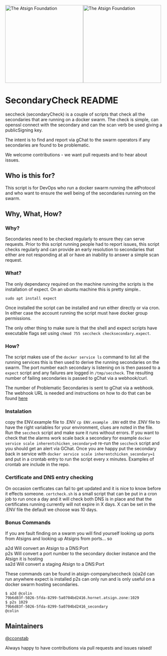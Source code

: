 <a href="https://atsign.com#gh-light-mode-only"><img width=250px src="https://atsign.com/wp-content/uploads/2022/05/atsign-logo-horizontal-color2022.svg#gh-light-mode-only" alt="The Atsign Foundation"></a><a href="https://atsign.com#gh-dark-mode-only"><img width=250px src="https://atsign.com/wp-content/uploads/2023/08/atsign-logo-horizontal-reverse2022-Color.svg#gh-dark-mode-only" alt="The Atsign Foundation"></a>

# SecondaryCheck README

seccheck (secondaryCheck) is a couple of scripts that check all the 
secondaries that are running on a docker swarm. The check is simple, can
openssl connect with the secondary and can the scan verb be used giving a
publicSigning key.

The intent is to find and report via gChat to the swarm operators if any
secondaries are found to be problematic.

We welcome contributions - we want pull requests and to hear about issues.

## Who is this for?

This script is for DevOps who run a docker swarm running the atProtocol and
who want to ensure the well being of the secondaries running on the swarm.

## Why, What, How?

### Why?

Secondaries need to be checked regularly to ensure they can serve requests.
Prior to this script running people had to report issues, this script checks
regularly and can provide an early resolution to secondaries that either are
not responding at all or have an inability to answer a simple scan request.

### What?

The only dependancy required on the machine running the scripts is the
installation of expect. On an ubuntu machine this is pretty simple..

```sudo apt install expect```

Once installed the script can be installed and run either directly or via
cron. In either case the account running the script must have docker group
permissions.

The only other thing to make sure is that the shell and expect scripts have
executable flags set using `chmod 755 seccheck checksecondary.expect`.

### How?

The script makes use of the `docker service ls` command to list all the
running services this is then used to derive the running secondaries on the
swarm. The port number each secondary is listening on is then passed to a
`expect` script and any failures are logged in `/tmp/seccheck`. The resulting
number of failing secondaries is passed to gChat via a webhook/curl.

The number of Problematic Secondaries is sent to gChat via a webhook. The
webhook URL is needed and instructions on how to do that can be found
[here](https://developers.google.com/chat/how-tos/webhooks)

### Instalation
copy the ENV.example file to .ENV `cp ENV.example .ENV` edit the .ENV file
to have the right variables for your environment, clues are noted in the file.
Run the `seccheck` script and make sure it runs without errors. If you want
to check that the alarms work scale back a secondary for example
`docker service scale inherentchicken_secondary=0` re-run the `seccheck`
script and you should get an alert via GChat. Once you are happy put the
secondary back in service with
`docker service scale inherentchicken_secondary=1` and put in a crontab entry
to run the script every x minutes. Examples of crontab are include in the repo.

### Certificate and DNS entry checking
On occasion certficates can fail to get updated and it is nice to know before it effects someone. 
`certcheck.sh`
 is a small script that can be put in a cron job to run once a day and it will check both DNS is in place and that the certificates running currently will not expire in X days. X can be set in the .ENV file the default we choose was 10 days.

### Bonus Commands

If you are fault finding on a swarm you will find yourself looking up ports
from Atsigns and looking up Atsigns from ports... so

a2d <Atsign>    Will convert an Atsign to a DNS:Port  
p2s <port>      Will convert a port number to the secondary docker instance
and the Atsign it is hosting  
sa2d <Atsign>    Will convert a staging Atsign to a DNS:Port  

These commands can be found in atsign-company/seccheck 
(s)a2d can run anywhere expect is installed
p2s can only run and is only useful on a docker swarm hosting secondaries.

```
$ a2d @colin
79b6d83f-5026-5fda-8299-5a0704bd2416.hornet.atsign.zone:1029
$ p2s 1029
79b6d83f-5026-5fda-8299-5a0704bd2416_secondary
@colin
```

## Maintainers

[@cconstab](https://github.com/cconstab)

Always happy to have contributions via pull requests and issues raised!